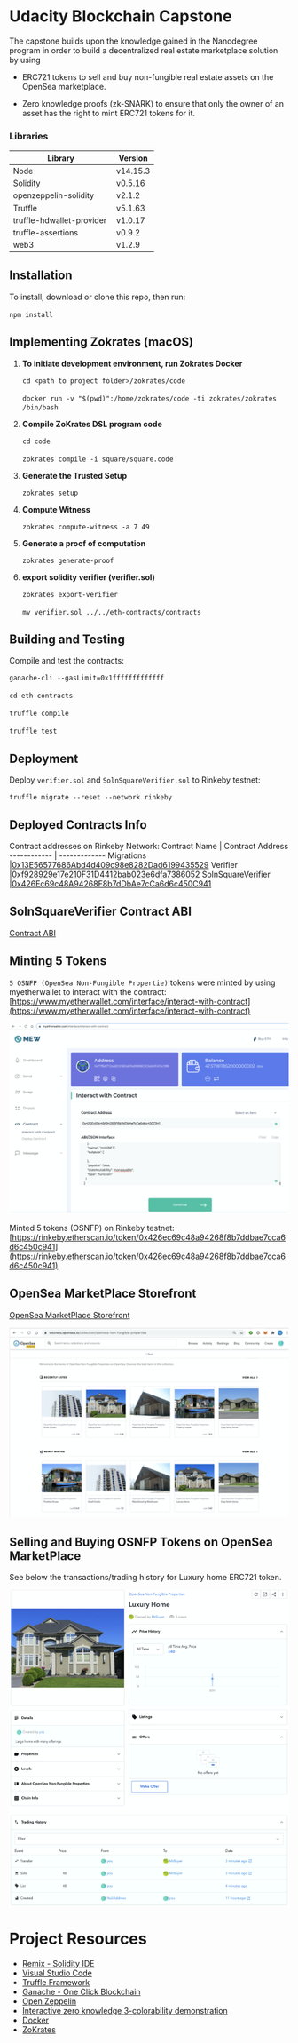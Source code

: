 # Udacity Blockchain Capstone

The capstone builds upon the knowledge gained in the Nanodegree program in order to build a decentralized real estate marketplace solution by using

- ERC721 tokens to sell and buy non-fungible real estate assets on the OpenSea marketplace.

- Zero knowledge proofs (zk-SNARK) to ensure that only the owner of an asset has the right to mint ERC721 tokens for it.



### Libraries
Library      | Version
------------ | -------------
Node             |v14.15.3
Solidity         |v0.5.16
openzeppelin-solidity |v2.1.2
Truffle          |v5.1.63
truffle-hdwallet-provider |v1.0.17
truffle-assertions   |v0.9.2
web3             |v1.2.9


## Installation

To install, download or clone this repo, then run:

`npm install`


## Implementing Zokrates (macOS)
1. **To initiate development environment, run Zokrates Docker**
    ```
    cd <path to project folder>/zokrates/code

    docker run -v "$(pwd)":/home/zokrates/code -ti zokrates/zokrates /bin/bash
    ```
2. **Compile ZoKrates DSL program code**
    ```
    cd code 

    zokrates compile -i square/square.code
    ```
3. **Generate the Trusted Setup**
    ```
    zokrates setup
    ```
4. **Compute Witness**
    ```
    zokrates compute-witness -a 7 49
    ```
5. **Generate a proof of computation**
    ```
    zokrates generate-proof
    ```
6. **export solidity verifier (verifier.sol)**
    ```
    zokrates export-verifier

    mv verifier.sol ../../eth-contracts/contracts
    ```


## Building and Testing
Compile and test the contracts:

```
ganache-cli --gasLimit=0x1fffffffffffff

cd eth-contracts

truffle compile

truffle test
```

## Deployment
Deploy `verifier.sol` and `SolnSquareVerifier.sol` to Rinkeby testnet:

```
truffle migrate --reset --network rinkeby

```

## Deployed Contracts Info
Contract addresses on Rinkeby Network:
Contract Name      | Contract Address
------------ | -------------
Migrations             |[0x13E56577686Abd4d409c98e8282Dad6199435529](https://rinkeby.etherscan.io/address/0x13e56577686abd4d409c98e8282dad6199435529/)
Verifier         |[0xf928929e17e210F31D4412bab023e6dfa7386052](https://rinkeby.etherscan.io/address/0xf928929e17e210F31D4412bab023e6dfa7386052)
SolnSquareVerifier |[0x426Ec69c48A94268F8b7dDbAe7cCa6d6c450C941](https://rinkeby.etherscan.io/address/0x426Ec69c48A94268F8b7dDbAe7cCa6d6c450C941)


## SolnSquareVerifier Contract ABI
[Contract ABI](/eth-contracts/contract-abi.json)

## Minting 5 Tokens

`5 OSNFP (OpenSea Non-Fungible Propertie)` tokens were minted by using myetherwallet to interact with the contract: [https://www.myetherwallet.com/interface/interact-with-contract](https://www.myetherwallet.com/interface/interact-with-contract)

![Minting](/screens/minting.png)

Minted 5 tokens (OSNFP) on Rinkeby testnet: 
[https://rinkeby.etherscan.io/token/0x426ec69c48a94268f8b7ddbae7cca6d6c450c941](https://rinkeby.etherscan.io/token/0x426ec69c48a94268f8b7ddbae7cca6d6c450c941)


## OpenSea MarketPlace Storefront
[OpenSea MarketPlace Storefront](https://testnets.opensea.io/collection/opensea-non-fungible-properties)

![OpenSea Storefront](/screens/opensea-storefront.png)


## Selling and Buying OSNFP Tokens on OpenSea MarketPlace
See below the transactions/trading history for Luxury home ERC721 token.

![Transactions History](/screens/transactions-history.png)

# Project Resources

* [Remix - Solidity IDE](https://remix.ethereum.org/)
* [Visual Studio Code](https://code.visualstudio.com/)
* [Truffle Framework](https://truffleframework.com/)
* [Ganache - One Click Blockchain](https://truffleframework.com/ganache)
* [Open Zeppelin ](https://openzeppelin.org/)
* [Interactive zero knowledge 3-colorability demonstration](http://web.mit.edu/~ezyang/Public/graph/svg.html)
* [Docker](https://docs.docker.com/install/)
* [ZoKrates](https://github.com/Zokrates/ZoKrates)
